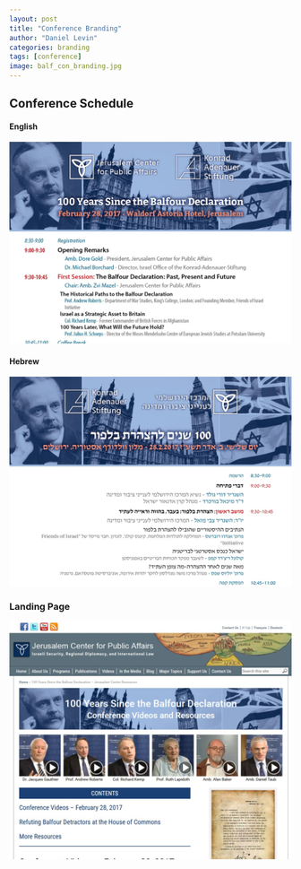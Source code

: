 ```yaml
---
layout: post
title: "Conference Branding"
author: "Daniel Levin"
categories: branding
tags: [conference]
image: balf_con_branding.jpg
---
```


## Conference Schedule

#### English
![English](./assets/img/balf_con_en_schd.jpg)

#### Hebrew
![Hebrew](./assets/img/balf_con_he_schd.jpg)

### Landing Page
![Landing Page](./assets/img/balfour_landing.jpg)